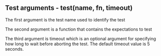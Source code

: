 ## Test arguments - test(name, fn, timeout)

The first argument is the test name used to identify the test

The second argument is a function that contains the expectations to test

The third argument is timeout which is an optional argument for specifying how long to wait before aborting the test.
The default timeout value is 5 seconds.
